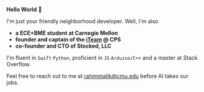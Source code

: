 **Hello World** 👋

I'm just your friendly neighborhood developer. Well, I'm also<br/>
- **a ECE+BME student at Carnegie Mellon**<br/>
- **founder and captain of the [iTeam](https://github.com/cps-innovation-team) @ CPS**<br/>
- **co-founder and CTO of Stocked, LLC**

I'm fluent in `Swift` `Python`, proficient in `JS` `Arduino/C++` and a master at Stack Overflow.

Feel free to reach out to me at [rahimmalik@cmu.edu](mailto:rahimmalik@cmu.edu) before AI takes our jobs.

